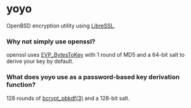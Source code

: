 # yoyo
OpenBSD encryption utility using
[LibreSSL](https://www.libressl.org/).

### Why not simply use openssl?

openssl uses
[EVP_BytesToKey](https://www.openssl.org/docs/manmaster/man3/EVP_BytesToKey.html)
with 1 round of MD5 and a 64-bit salt to derive your key by default.

### What does yoyo use as a password-based key derivation function?

128 rounds of
[bcrypt_pbkdf(3)](https://man.openbsd.org/bcrypt_pbkdf)
and a 128-bit salt.
